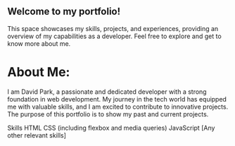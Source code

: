 ## Welcome to my portfolio! 
This space showcases my skills, projects, and experiences, providing an overview of my capabilities as a developer. Feel free to explore and get to know more about me.

# About Me:
I am David Park, a passionate and dedicated developer with a strong foundation in web development. My journey in the tech world has equipped me with valuable skills, and I am excited to contribute to innovative projects.
The purpose of this portfolio is to show my past and current projects. 

Skills
HTML
CSS (including flexbox and media queries)
JavaScript
[Any other relevant skills]
